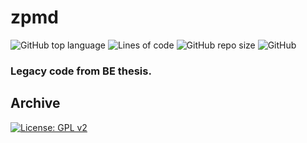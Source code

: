 # zpmd
![GitHub top language](https://img.shields.io/github/languages/top/pak-center/zpmd?style=plastic)
![Lines of code](https://img.shields.io/tokei/lines/github/pak-center/zpmd?label=total%20lines%20of%20code&style=plastic)
![GitHub repo size](https://img.shields.io/github/repo-size/pak-center/zpmd?style=plastic)
![GitHub](https://img.shields.io/github/license/pak-center/zpmd?style=plastic)
### Legacy code from BE thesis.
Archive
---

[![License: GPL v2](https://img.shields.io/badge/License-GPL_v2-blue.svg)](https://www.gnu.org/licenses/old-licenses/gpl-2.0.en.html)
